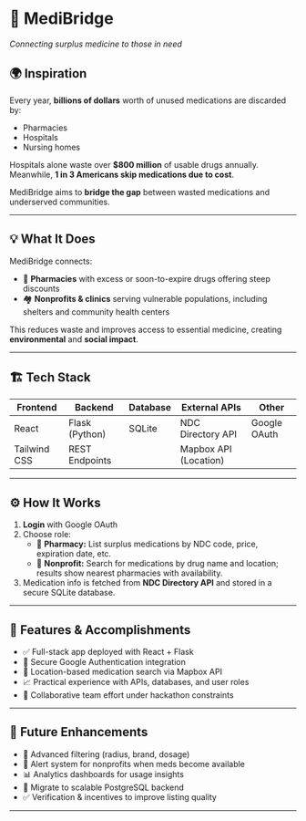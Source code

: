 # 🚀 MediBridge  
*Connecting surplus medicine to those in need*

## 🌍 Inspiration  
Every year, **billions of dollars** worth of unused medications are discarded by:  
- Pharmacies  
- Hospitals  
- Nursing homes  

Hospitals alone waste over **$800 million** of usable drugs annually. Meanwhile, **1 in 3 Americans skip medications due to cost**.  

MediBridge aims to **bridge the gap** between wasted medications and underserved communities.  

---

## 💡 What It Does  
MediBridge connects:  
- 🏥 **Pharmacies** with excess or soon-to-expire drugs offering steep discounts  
- 🏘️ **Nonprofits & clinics** serving vulnerable populations, including shelters and community health centers  

This reduces waste and improves access to essential medicine, creating **environmental** and **social impact**.  

---

## 🏗️ Tech Stack  

| Frontend     | Backend        | Database | External APIs           | Other              |
|--------------|----------------|----------|------------------------|--------------------|
| React        | Flask (Python) | SQLite   | NDC Directory API       | Google OAuth       |
| Tailwind CSS | REST Endpoints |          | Mapbox API (Location)  |                    |

---

## ⚙️ How It Works  

1. **Login** with Google OAuth  
2. Choose role:  
   - 🏪 **Pharmacy:** List surplus medications by NDC code, price, expiration date, etc.  
   - 🤝 **Nonprofit:** Search for medications by drug name and location; results show nearest pharmacies with availability.  
3. Medication info is fetched from **NDC Directory API** and stored in a secure SQLite database.

---

## 🎉 Features & Accomplishments  

- ✅ Full-stack app deployed with React + Flask  
- 🔐 Secure Google Authentication integration  
- 📍 Location-based medication search via Mapbox API  
- 📈 Practical experience with APIs, databases, and user roles  
- 🤝 Collaborative team effort under hackathon constraints  

---

## 🔧 Future Enhancements  

- 🔎 Advanced filtering (radius, brand, dosage)  
- 📲 Alert system for nonprofits when meds become available  
- 📊 Analytics dashboards for usage insights  
- 🧱 Migrate to scalable PostgreSQL backend  
- ✅ Verification & incentives to improve listing quality  

---

